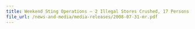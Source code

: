 ```yaml
---
title: Weekend Sting Operations – 2 Illegal Stores Crushed, 17 Persons Arrested, 96,700 Packets of Duty-unpaid Cigarettes and 4 Vehicles Seized
file_url: /news-and-media/media-releases/2008-07-31-mr.pdf
---
```

